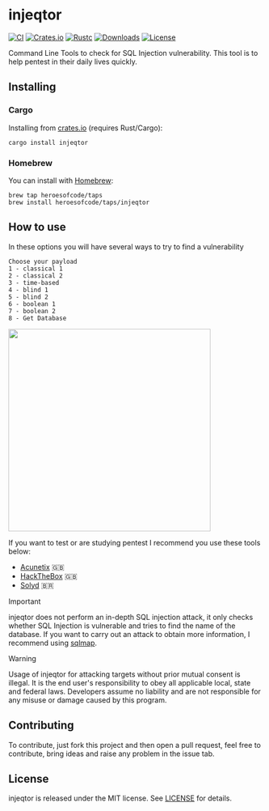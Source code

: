 # injeqtor

[![CI](https://github.com/heroesofcode/injeqtor/actions/workflows/CI.yml/badge.svg)](https://github.com/heroesofcode/injeqtor/actions/workflows/CI.yml)
[![Crates.io](https://img.shields.io/crates/v/injeqtor)](https://crates.io/crates/injeqtor)
[![Rustc](https://img.shields.io/badge/rustc-1.70.0-blue.svg?logo=rust&logoColor=orange)](https://img.shields.io/badge/rustc-1.70.0-blue.svg?logo=rust&logoColor=orange)
[![Downloads](https://img.shields.io/crates/d/injeqtor.svg?logo=rust&logoColor=orange)](https://crates.io/crates/injeqtor)
[![License](https://img.shields.io/github/license/heroesofcode/injeqtor.svg)](https://github.com/heroesofcode/injeqtor/blob/main/LICENSE)

Command Line Tools to check for SQL Injection vulnerability. This tool is to help pentest in their daily lives quickly.

## Installing

### Cargo
Installing from [crates.io](https://crates.io/) (requires Rust/Cargo):

```shell
cargo install injeqtor
```

### Homebrew
You can install with [Homebrew](https://brew.sh/):

```shell
brew tap heroesofcode/taps
brew install heroesofcode/taps/injeqtor
```

## How to use
In these options you will have several ways to try to find a vulnerability

```
Choose your payload
1 - classical 1
2 - classical 2
3 - time-based
4 - blind 1
5 - blind 2
6 - boolean 1
7 - boolean 2
8 - Get Database
```

<img src="https://github.com/heroesofcode/injeqtor/blob/feature/add-documentation/img/example.png?raw=true" height=400>

If you want to test or are studying pentest I recommend you use these tools below:

- [Acunetix](http://testphp.vulnweb.com/) 🇬🇧
- [HackTheBox](https://www.hackthebox.com/) 🇬🇧
- [Solyd](https://solyd.com.br/ead/) 🇧🇷

> [!IMPORTANT] 
> injeqtor does not perform an in-depth SQL injection attack, it only checks whether SQL Injection is vulnerable and tries to find the name of the database. If you want to carry out an attack to obtain more information, I recommend using [sqlmap](https://github.com/sqlmapproject/sqlmap).

> [!WARNING]
> Usage of injeqtor for attacking targets without prior mutual consent is illegal. It is the end user's responsibility to obey all applicable local, state and federal laws. Developers assume no liability and are not responsible for any misuse or damage caused by this program.

## Contributing

To contribute, just fork this project and then open a pull request, feel free to contribute, bring ideas and raise any problem in the issue tab.

## License

injeqtor is released under the MIT license. See [LICENSE](https://github.com/heroesofcode/injector/blob/main/LICENSE) for details.
